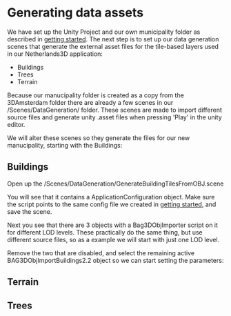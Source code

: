 # Generating data assets

We have set up the Unity Project and our own municipality folder as described in [getting started](gettingstarted.md).
The next step is to set up our data generation scenes that generate the external asset files for the tile-based layers used in our Netherlands3D application:

- Buildings
- Trees
- Terrain

Because our manucipality folder is created as a copy from the 3DAmsterdam folder there are already a few scenes in our <YourManucipality>/Scenes/DataGeneration/ folder. These scenes are made to import different source files and generate unity .asset files when pressing 'Play' in the unity editor.

We will alter these scenes so they generate the files for our new manucipality, starting with the Buildings:

## Buildings

Open up the <YourManucipality>/Scenes/DataGeneration/GenerateBuildingTilesFromOBJ.scene 

You will see that it contains a ApplicationConfiguration object. Make sure the script points to the same config file we created in [getting started](gettingstarted.md), and save the scene.

Next you see that there are 3 objects with a Bag3DObjImporter script on it for different LOD levels. 
These practically do the same thing, but use different source files, so as a example we will start with just one LOD level. 

Remove the two that are disabled, and select the remaining active BAG3DObjImportBuildings2.2 object so we can start setting the parameters:

## Terrain



## Trees



